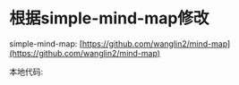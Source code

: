 # 根据simple-mind-map修改

simple-mind-map: [https://github.com/wanglin2/mind-map](https://github.com/wanglin2/mind-map)

本地代码: []()